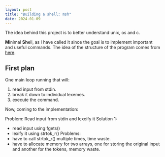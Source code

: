 ```yaml
---
layout: post
title: "Building a shell: msh"
date: 2024-01-09
---
```


The idea behind this project is to better understand unix, os and c.

**M**inimal **Sh**ell, as I have called it since the goal is to implement important and useful commands. The idea of the structure of the program comes from [here](https://brennan.io/2015/01/16/write-a-shell-in-c/).

## First plan
One main loop running that will:
1. read input from stdin.
2. break it down to individual lexemes.
3. execute the command.

Now, coming to the implementation:

Problem: Read input from stdin and lexeify it
Solution 1:
- read input using fgets()
- lexify it using strtok_r()
Problems:
- have to call strtok_r() multiple times, time waste.
- have to allocate memory for two arrays, one for storing the original input and another for the tokens, memory waste.
